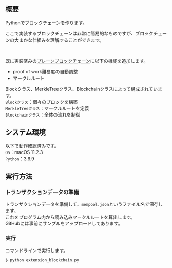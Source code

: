 ## 概要
Pythonでブロックチェーンを作ります。

ここで実装するブロックチェーンは非常に簡易的なものですが、ブロックチェーンの大まかな仕組みを理解することができます。

<br>

既に実装済みの[プレーンブロックチェーン](https://github.com/nakatatsu711/plain_blockchain)に以下の機能を追加します。
- proof of work難易度の自動調整
- マークルルート

Blockクラス、MerkleTreeクラス、Blockchainクラスによって構成されています。  
`Blockクラス`：個々のブロックを構築  
`MerkleTreeクラス`：マークルルートを定義  
`Blockchainクラス`：全体の流れを制御



## システム環境
以下で動作確認済みです。  
`OS`：macOS 11.2.3  
`Python`：3.6.9



## 実行方法
### トランザクションデータの準備
トランザクションデータを準備して、`mempool.json`というファイル名で保存します。  
これをプログラム内から読み込みマークルルートを算出します。  
GitHubには事前にサンプルをアップロードしてあります。


### 実行
コマンドラインで実行します。
```
$ python extension_blockchain.py
```
